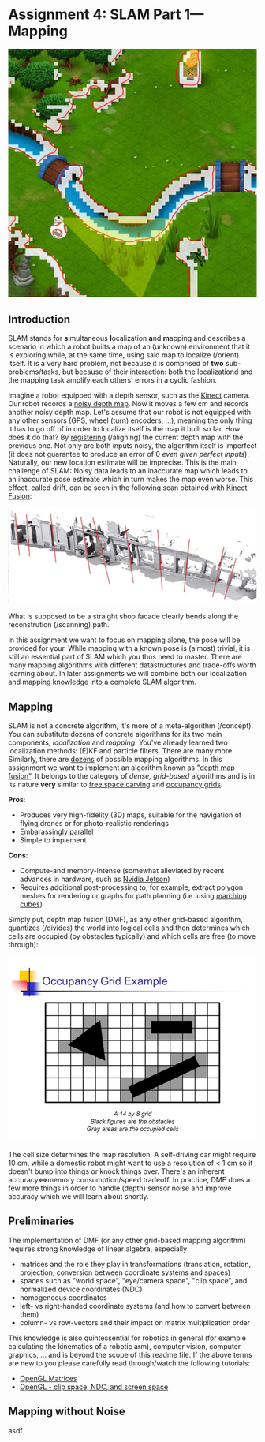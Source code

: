 # Assignment 4: SLAM Part 1&mdash;Mapping
![cover image](cover.jpg)
## Introduction
SLAM stands for **s**imultaneous **l**ocalization **a**nd **m**apping and describes a scenario in which a robot builts a map of an (unknown) environment that it is exploring while, at the same time, using said map to localize (/orient) itself. It is a very hard problem, not because it is comprised of **two** sub-problems/tasks, but because of their interaction: both the localizationd and the mapping task amplify each others' errors in a cyclic fashion.

Imagine a robot equipped with a depth sensor, such as the [Kinect](https://azure.microsoft.com/en-us/services/kinect-dk/) camera. Our robot records a [noisy depth map](https://graphics.stanford.edu/~mdfisher/Images/KinectSensors.png). Now it moves a few cm and records another noisy depth map. Let's assume that our robot is not equipped with any other sensors (GPS, wheel (turn) encoders, ...), meaning the only thing it has to go off of in order to localize itself is the map it built so far. How does it do that? By [registering](https://en.wikipedia.org/wiki/Iterative_closest_point) (/aligning) the current depth map with the previous one. Not only are both inputs noisy, the algorithm itself is imperfect (it does not guarantee to produce an error of 0 *even given perfect inputs*). Naturally, our new location estimate will be imprecise. This is the main challenge of SLAM: Noisy data leads to an inaccurate map which leads to an inaccurate pose estimate which in turn makes the map even worse. This effect, called drift, can be seen in the following scan obtained with [Kinect Fusion](https://www.youtube.com/watch?v=RR2fhy35oaY):

![drift in 3D scan](drift.jpg)

What is supposed to be a straight shop facade clearly bends along the reconstrution (/scanning) path.

In this assignment we want to focus on mapping alone, the pose will be provided for your. While mapping with a known pose is (almost) trivial, it is still an essential part of SLAM which you thus need to master. There are many mapping algorithms with different datastructures and trade-offs worth learning about. In later assignments we will combine both our localization and mapping knowledge into a complete SLAM algorithm.

## Mapping
SLAM is not a concrete algorithm, it's more of a meta-algorithm (/concept). You can substitute dozens of concrete algorithms for its two main components, *localization* and *mapping*. You've already learned two localization methods: (E)KF and particle filters. There are many more. Similarly, there are [dozens](http://robots.stanford.edu/papers/thrun.mapping-tr.pdf) of possible mapping algorithms. In this assignment we want to implement an algorithm known as ["depth map fusion"](https://www.microsoft.com/en-us/research/wp-content/uploads/2016/02/ismar2011.pdf). It belongs to the category of *dense, grid-based* algorithms and is in its nature **very** similar to [free space carving](https://www.cs.toronto.edu/~kyros/pubs/00.ijcv.carve.pdf) and [occupancy grids](https://ieeexplore.ieee.org/abstract/document/30720).

**Pros**:

- Produces very high-fidelity (3D) maps, suitable for the navigation of flying drones or for photo-realistic renderings
- [Embarassingly parallel](https://en.wikipedia.org/wiki/Embarrassingly_parallel)
- Simple to implement

**Cons**:

- Compute-and memory-intense (somewhat alleviated by recent advances in hardware, such as [Nvidia Jetson](https://developer.nvidia.com/buy-jetson))
- Requires additional post-processing to, for example, extract polygon meshes for rendering or graphs for path planning (i.e. using [marching cubes](https://en.wikipedia.org/wiki/Marching_cubes))

Simply put, depth map fusion (DMF), as any other grid-based algorithm, quantizes (/divides) the world into logical cells and then determines which cells are occupied (by obstacles typically) and which cells are free (to move through):

![occupancy grid visualization](grid.jpg)

The cell size determines the map resolution. A self-driving car might require 10 cm, while a domestic robot might want to use a resolution of < 1 cm so it doesn't bump into things or knock things over. There's an inherent accuracy&hArr;memory consumption/speed tradeoff. In practice, DMF does a few more things in order to handle (depth) sensor noise and improve accuracy which we will learn about shortly.

## Preliminaries
The implementation of DMF (or any other grid-based mapping algorithm) requires strong knowledge of linear algebra, especially

- matrices and the role they play in transformations (translation, rotation, projection, conversion between coordinate systems and spaces)
- spaces such as "world space", "eye/camera space", "clip space", and normalized device coordinates (NDC)
- homogeneous coordinates
- left- vs right-handed coordinate systems (and how to convert between them)
- column- vs row-vectors and their impact on matrix multiplication order

This knowledge is also quintessential for robotics in general (for example calculating the kinematics of a robotic arm), computer vision, computer graphics, ... and is beyond the scope of this readme file. If the above terms are new to you please carefully read through/watch the following tutorials:

- [OpenGL Matrices](http://www.opengl-tutorial.org/beginners-tutorials/tutorial-3-matrices/)
- [OpenGL - clip space, NDC, and screen space](https://www.youtube.com/watch?v=pThw0S8MR7w)

## Mapping without Noise
asdf